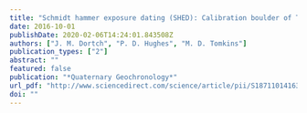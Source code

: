 ```yaml
---
title: "Schmidt hammer exposure dating (SHED): Calibration boulder of Tomkins et al. (2016)"
date: 2016-10-01
publishDate: 2020-02-06T14:24:01.843508Z
authors: ["J. M. Dortch", "P. D. Hughes", "M. D. Tomkins"]
publication_types: ["2"]
abstract: ""
featured: false
publication: "*Quaternary Geochronology*"
url_pdf: "http://www.sciencedirect.com/science/article/pii/S1871101416300644"
doi: ""
---
```


